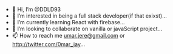 - 👋 Hi, I’m @DDLD93
- 👀 I’m interested in being a full stack developer(if that exixst)...
- 🌱 I’m currently learning React with firebase...
- 💞️ I’m looking to collaborate on vanilla or javaScript project...
- 📫 How to reach me umar.jere@gmail.com or http://twitter.com/0mar_jay...

<!---
DDLD93/DDLD93 is a ✨ special ✨ repository because its `README.md` (this file) appears on your GitHub profile.
You can click the Preview link to take a look at your changes.
--->

